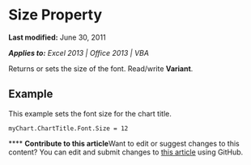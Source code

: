 
# Size Property

 **Last modified:** June 30, 2011

 _**Applies to:** Excel 2013 | Office 2013 | VBA_

Returns or sets the size of the font. Read/write  **Variant**.


## Example

This example sets the font size for the chart title.


```
myChart.ChartTitle.Font.Size = 12
```


****   **Contribute to this article**Want to edit or suggest changes to this content? You can edit and submit changes to  [this article](https://github.com/jhershey00/VBA_Excel_Test/OpenXMLCon/articles/5fcd84f9-2298-004f-2f14-fe81e8815a9b.md) using GitHub.

